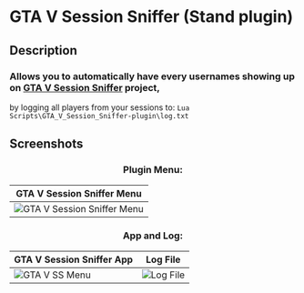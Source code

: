 # GTA V Session Sniffer (Stand plugin)

## Description

### Allows you to automatically have every usernames showing up on [GTA V Session Sniffer](https://github.com/BUZZARDGTA/GTA-V-Session-Sniffer) project,
by logging all players from your sessions to:
`Lua Scripts\GTA_V_Session_Sniffer-plugin\log.txt`

## Screenshots

### <div align="center">Plugin Menu:</div>

| GTA V Session Sniffer Menu |
| -------------------------- |
| ![GTA V Session Sniffer Menu](https://github.com/user-attachments/assets/ef068cfc-58aa-4401-a458-3355a50c589e) |

### <div align="center">App and Log:</div>

| GTA V Session Sniffer App | Log File |
| ------------------------- | -------- |
| ![GTA V SS Menu](https://github.com/BUZZARDGTA/GTA_V_Session_Sniffer-plugin-2Take1-Lua/assets/62464560/54cbfc89-bede-4ae3-b1f9-ef95c8474b70) | ![Log File](https://github.com/BUZZARDGTA/GTA_V_Session_Sniffer-plugin-2Take1-Lua/assets/62464560/05a5a64b-44a4-404c-9ef7-febd61851dd2) |
